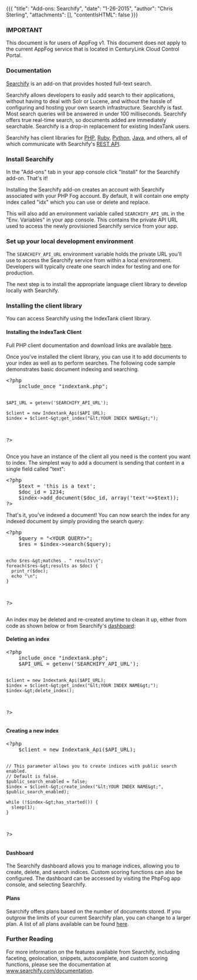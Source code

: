 {{{
  "title": "Add-ons: Searchify",
  "date": "1-26-2015",
  "author": "Chris Sterling",
  "attachments": [],
  "contentIsHTML": false
}}}

### IMPORTANT

This document is for users of AppFog v1. This document does not apply to the current AppFog service that is located in CenturyLink Cloud Control Portal.

### Documentation

<p><a href="http://www.searchify.com">Searchify</a> is an add-on that provides hosted full-text search.</p>
<p>Searchify allows developers to easily add search to their applications, without having to deal with Solr or Lucene, and without the hassle of configuring and hosting your own search infrastructure. Searchify is fast. Most search queries will be answered in under 100 milliseconds. Searchify offers true real-time search, so documents added are immediately searchable. Searchify is a drop-in replacement for existing IndexTank users.</p>
<p>Searchify has client libraries for <a href="http://www.searchify.com/documentation/php-client">PHP</a>, <a href="http://www.searchify.com/documentation/ruby-client">Ruby</a>, <a href="http://www.searchify.com/documentation/python-client">Python</a>, <a href="http://www.searchify.com/documentation/java-client">Java</a>, and others, all of which communicate with Searchify's <a href="http://www.searchify.com/documentation/api">REST API</a>.</p>
<h3>Install Searchify</h3>
<p>In the "Add-ons" tab in your app console click "Install" for the Searchify add-on. That's it!</p>
<p>Installing the Searchify add-on creates an account with Searchify associated with your PHP Fog account. By default, it will contain one empty index called "idx" which you can use or delete and replace.</p>
<p>This will also add an environment variable called <code>SEARCHIFY_API_URL</code> in the "Env. Variables" in your app console. This contains the private API URL used to access the newly provisioned Searchify service from your app.</p>
<h3>Set up your local development environment</h3>
<p>The <code>SEARCHIFY_API_URL</code> environment variable holds the private URL you'll use to access the Searchify service from within a local environment. Developers will typically create one search index for testing and one for production.</p>
<p>The next step is to install the appropriate language client library to develop locally with Searchify.</p>
<h3>Installing the client library</h3>
<p>You can access Searchify using the IndexTank client library.</p>
<h4>Installing the IndexTank Client</h4>
<p>Full PHP client documentation and download links are available <a href="http://www.searchify.com/documentation/php-client">here</a>.</p>
<p>Once you've installed the client library, you can use it to add documents to your index as well as to perform searches. The following code sample demonstrates basic document indexing and searching.</p>
<pre>&lt;?php
    include_once "indextank.php";

    $API_URL = getenv('SEARCHIFY_API_URL');

    $client = new Indextank_Api($API_URL);
    $index = $client-&gt;get_index("&lt;YOUR INDEX NAME&gt;");
?&gt;
</pre>
<p>Once you have an instance of the client all you need is the content you want to index. The simplest way to add a document is sending that content in a single field called "text":</p>
<pre>&lt;?php
    $text = 'this is a text';
    $doc_id = 1234;
    $index-&gt;add_document($doc_id, array('text'=&gt;$text));
?&gt;
</pre>
<p>That's it, you've indexed a document! You can now search the index for any indexed document by simply providing the search query:</p>
<pre>&lt;?php
    $query = "&lt;YOUR QUERY&gt;";
    $res = $index-&gt;search($query);

    echo $res-&gt;matches . " results\n";
    foreach($res-&gt;results as $doc) {
      print_r($doc);
      echo "\n";
    }
?&gt;
</pre>
<p>An index may be deleted and re-created anytime to clean it up, either from code as shown below or from Searchify's <a href="http://www.searchify.com/dashboard">dashboard</a>:</p>
<h4>Deleting an index</h4>
<pre>&lt;?php
    include_once "indextank.php";
    $API_URL = getenv('SEARCHIFY_API_URL');

    $client = new Indextank_Api($API_URL);
    $index = $client-&gt;get_index("&lt;YOUR INDEX NAME&gt;");
    $index-&gt;delete_index();
?&gt;
</pre>
<h4>Creating a new index</h4>
<pre>&lt;?php
    $client = new Indextank_Api($API_URL);

    // This parameter allows you to create indices with public search enabled.
    // Default is false.
    $public_search_enabled = false;
    $index = $client-&gt;create_index("&lt;YOUR INDEX NAME&gt;", $public_search_enabled);

    while (!$index-&gt;has_started()) {
      sleep(1);
    }
?&gt;
</pre>
<h4>Dashboard</h4>
<p>The Searchify dashboard allows you to manage indices, allowing you to create, delete, and search indices. Custom scoring functions can also be configured. The dashboard can be accessed by visiting the PhpFog app console, and selecting Searchify.</p>
<h4>Plans</h4>
<p>Searchify offers plans based on the number of documents stored. If you outgrow the limits of your current Searchify plan, you can change to a larger plan. A list of all plans available can be found <a href="http://www.searchify.com/plans">here</a>.</p>
<h3>Further Reading</h3>
<p>For more information on the features available from Searchify, including faceting, geolocation, snippets, autocomplete, and custom scoring functions, please see the documentation at <a href="http://www.searchify.com/documentation">www.searchify.com/documentation</a>.</p>
